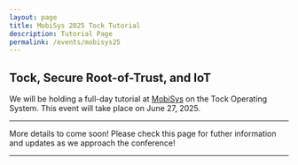 ```yaml
---
layout: page
title: MobiSys 2025 Tock Tutorial
description: Tutorial Page
permalink: /events/mobisys25
---
```


## Tock, Secure Root-of-Trust, and IoT


We will be holding a full-day tutorial at [MobiSys](https://www.sigmobile.org/mobisys/2025/)
on the Tock Operating System. This event will take place on June 27, 2025.
 
---

More details to come soon! Please check this page for futher information
 and updates as we approach the conference!

---

